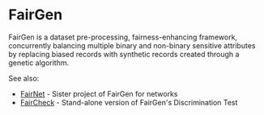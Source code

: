 # FairGen

FairGen is a dataset pre-processing, fairness-enhancing framework, concurrently balancing multiple binary and non-binary sensitive attributes by replacing biased records with synthetic records created through a genetic algorithm.

See also:
- [FairNet](https://github.com/FedericoMz/FairNet) - Sister project of FairGen for networks
- [FairCheck](https://github.com/FedericoMz/FairCheck) - Stand-alone version of FairGen's Discrimination Test
